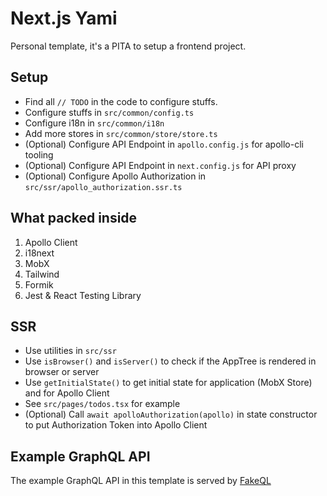 # Next.js Yami

Personal template, it's a PITA to setup a frontend project.

## Setup
- Find all `// TODO` in the code to configure stuffs.
- Configure stuffs in `src/common/config.ts`
- Configure i18n in `src/common/i18n`
- Add more stores in `src/common/store/store.ts`
- (Optional) Configure API Endpoint in `apollo.config.js` for apollo-cli tooling
- (Optional) Configure API Endpoint in `next.config.js` for API proxy
- (Optional) Configure Apollo Authorization in `src/ssr/apollo_authorization.ssr.ts`

## What packed inside
1. Apollo Client
2. i18next
3. MobX
4. Tailwind
5. Formik
6. Jest & React Testing Library

## SSR
- Use utilities in `src/ssr`
- Use `isBrowser()` and `isServer()` to check if the AppTree is rendered in browser or server
- Use `getInitialState()` to get initial state for application (MobX Store) and for Apollo Client
- See `src/pages/todos.tsx` for example
- (Optional) Call `await apolloAuthorization(apollo)` in state constructor to put Authorization Token into Apollo Client

## Example GraphQL API
The example GraphQL API in this template is served by [FakeQL](https://fakeql.com/)
